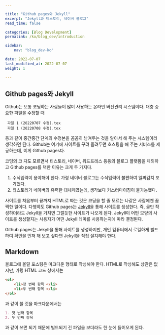 ```yaml
---

title: "Github pages와 Jekyll"
excerpt: "Jekyll과 티스토리, 네이버 블로그"
read_time: false

categories: [Blog Development]
permalink: /ko/blog_dev/introduction

sidebar: 
    nav: "blog_dev-ko"

date: 2022-07-07
last_modified_at: 2022-07-07
weight: 1

---
```


## Github pages와 Jekyll

Github는 보통 코딩하는 사람들이 많이 사용하는 온라인 버전관리 시스템이다. 대충 중요한 파일을 수정할 때 
```
 파일 1 (20220707 수정).tex
 파일 1 (20220708 수정).tex
```
등과 같이 중간중간 단계의 수정본을 꼼꼼히 남겨두는 것을 알아서 해 주는 시스템이라 생각하면 된다. Github는 여기에 사이트를 꾸려 올려두면 호스팅을 해 주는 서비스를 제공하는데, 이게 Github pages다.

코딩의 코 자도 모르면서 티스토리, 네이버, 워드프레스 등등의 블로그 플랫폼을 제외하고 Github pages를 택한 이유는 크게 두 가지다.

1. 수식입력이 용이해야 한다. 가령 네이버 블로그는 수식입력이 불편하여 일찌감치 포기했다.
2. 티스토리가 네이버의 유력한 대체제였는데, 생각보다 커스터마이징이 불가능했다.

사이트를 처음부터 끝까지 HTML로 짜는 것은 코딩을 할 줄 모르는 나같은 사람에겐 끔찍한 일이다. 다행히도 Github pages는 [Jekyll](https://jekyllrb-ko.github.io)을 통해 사이트를 생성한다. 즉, 글만 작성하더라도 Jekyll을 거치면 그럴듯한 사이트가 나오게 된다. Jekyll이 어떤 모양의 사이트를 생성할지는 사용자가 어떤 Jekyll 테마를 사용하는지에 따라 결정된다.

Github pages는 Jekyll을 통해 사이트를 생성하지만, 개인 컴퓨터에서 로컬하게 빌드하여 확인을 먼저 해 보고 싶다면 Jekyll을 직접 설치해야 한다.

## Markdown

블로그에 올릴 포스팅은 마크다운 형태로 작성해야 한다. HTML로 작성해도 상관은 없지만, 가령 HTML 코드 상에서는 

```html
<ol>
    <li>첫 번째 항목 </li>
    <li>두 번째 항목 </li>
</ol>
```

과 같이 쓸 것을 마크다운에서는

```md
1. 첫 번째 항목
2. 두 번째 항목
```

과 같이 쓰면 되기 때문에 빌드되기 전 파일을 보더라도 한 눈에 들어오게 된다.